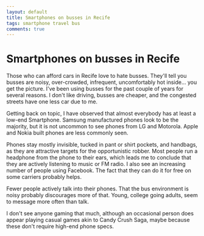 ```yaml
---
layout: default
title: Smartphones on busses in Recife
tags: smartphone travel bus
comments: true
---
```

# Smartphones on busses in Recife

Those who can afford cars in Recife love to hate busses. They'll tell you busses are noisy, over-crowded, infrequent, uncomfortably hot inside... you get the picture. I've been using busses for the past couple of years for several reasons. I don't like driving, busses are cheaper, and the congested streets have one less car due to me.

Getting back on topic, I have observed that almost everybody has at least a low-end Smartphone. Samsung manufactured phones look to be the majority, but it is not uncommon to see phones from LG and Motorola. Apple and Nokia built phones are less commonly seen.

Phones stay mostly invisible, tucked in pant or shirt pockets, and handbags, as they are attractive targets for the opportunistic robber. Most people run a headphone from the phone to their ears, which leads me to conclude that they are actively listening to music or FM radio. I also see an increasing number of people using Facebook. The fact that they can do it for free on some carriers probably helps.

Fewer people actively talk into their phones. That the bus environment is noisy probably discourages more of that. Young, college going adults, seem to message more often than talk.

I don't see anyone gaming that much, although an occasional person does appear playing casual games akin to Candy Crush Saga, maybe because these don't require high-end phone specs.
